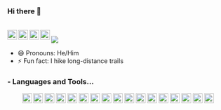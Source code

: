 ### Hi there 👋

<br/>
<a href="https://twitter.com/ATGardner">
  <img align="left" alt="Noam Gal| Twitter" width="22px" src="https://cdn.jsdelivr.net/npm/simple-icons@v3/icons/twitter.svg" />
</a>
<a href="https://www.linkedin.com/in/noamgal/">
  <img align="left" alt="Linkedin" width="22px" src="https://cdn.jsdelivr.net/npm/simple-icons@v3/icons/linkedin.svg" />
</a>
<a href="https://www.instagram.com/atgardner/">
  <img align="left" alt="Instagram" width="22px" src="https://cdn.jsdelivr.net/npm/simple-icons@v3/icons/instagram.svg" />
</a>
<a href="https://www.facebook.com/noam.gal/">
  <img align="left" alt="Facebook" width="22px" src="https://cdn.jsdelivr.net/npm/simple-icons@v3/icons/facebook.svg" />
</a>

![](https://visitor-badge.glitch.me/badge?page_id=ATGardner.ATGardner)  

- 😄 Pronouns: He/Him
- ⚡ Fun fact: I hike long-distance trails

### - Languages and Tools...

<p align="center">
  <img src="https://cdn.jsdelivr.net/npm/simple-icons@v3/icons/intellijidea.svg" alt="IntelliJ IDEA" width="22px"           style="color:#000000;">
  <img src="https://cdn.jsdelivr.net/npm/simple-icons@v3/icons/java.svg" alt="Java" width="22px"                            style="color:#007396;">
  <img src="https://cdn.jsdelivr.net/npm/simple-icons@v3/icons/visualstudiocode.svg" alt="Visual Studio Code" width="22px"  style="color:#007ACC;">
  <img src="https://cdn.jsdelivr.net/npm/simple-icons@v3/icons/css3.svg" alt="JavaScript" width="22px"                      style="color:#1572B6;">
  <img src="https://cdn.jsdelivr.net/npm/simple-icons@v3/icons/amazonaws.svg" alt="React" width="22px"                      style="color:#232F3E;">
  <img src="https://cdn.jsdelivr.net/npm/simple-icons@v3/icons/docker.svg" alt="Docker" width="22px"                        style="color:#2496ED;">
  <img src="https://cdn.jsdelivr.net/npm/simple-icons@v3/icons/kubernetes.svg" alt="Kubernetes" width="22px"                style="color=#326CE5;">
  <img src="https://cdn.jsdelivr.net/npm/simple-icons@v3/icons/node-dot-js.svg" alt="HTML5" width="22px"                    style="color:#339933;">
  <img src="https://cdn.jsdelivr.net/npm/simple-icons@v3/icons/python.svg" alt="Python" width="22px"                        style="color:#3776AB;">
  <img src="https://cdn.jsdelivr.net/npm/simple-icons@v3/icons/mysql.svg" alt="MySQL" width="22px"                          style="color:#4479A1;">
  <img src="https://cdn.jsdelivr.net/npm/simple-icons@v3/icons/mongodb.svg" alt="MongoDB" width="22px"                      style="color:#47A248;">
  <img src="https://cdn.jsdelivr.net/npm/simple-icons@v3/icons/react.svg" alt="React" width="22px"                          style="color:#61DAFB;">
  <img src="https://cdn.jsdelivr.net/npm/simple-icons@v3/icons/npm.svg" alt="React" width="22px"                            style="color:#CB3837;">
  <img src="https://cdn.jsdelivr.net/npm/simple-icons@v3/icons/ruby.svg" alt="Ruby" width="22px"                            style="color:#CC342D;">
  <img src="https://cdn.jsdelivr.net/npm/simple-icons@v3/icons/html5.svg" alt="HTML5" width="22px"                          style="color:#E34F26;">
  <img src="https://cdn.jsdelivr.net/npm/simple-icons@v3/icons/javascript.svg" alt="JavaScript" width="22px"                style="color:#F7DF1E;">
  <img src="https://cdn.jsdelivr.net/npm/simple-icons@v3/icons/rabbitmq.svg" alt="RabbitMQ" width="22px"                    style="color:#FF6600;">
</p>

<!--
**ATGardner/ATGardner** is a ✨ _special_ ✨ repository because its `README.md` (this file) appears on your GitHub profile.

Here are some ideas to get you started:

- 🔭 I’m currently working on ...
- 🌱 I’m currently learning ...
- 👯 I’m looking to collaborate on ...
- 🤔 I’m looking for help with ...
- 💬 Ask me about ...
- 📫 How to reach me: ...
-->
